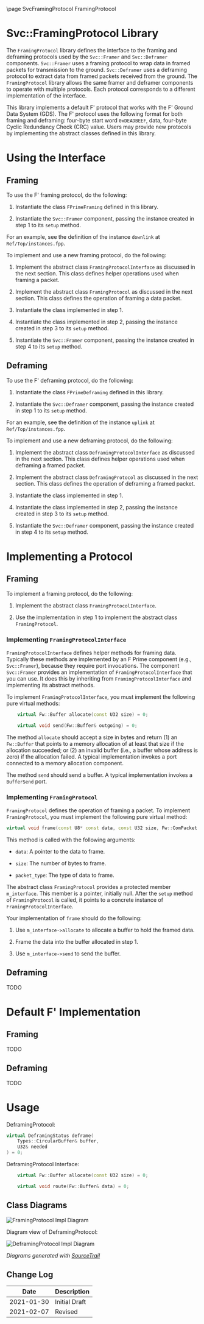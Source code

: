 \page SvcFramingProtocol FramingProtocol
# Svc::FramingProtocol Library

The `FramingProtocol` library defines the interface to the
framing and deframing
protocols used by the `Svc::Framer` and `Svc::Deframer` components.
`Svc::Framer` uses a framing protocol to wrap data in framed packets
for transmission to the ground.
`Svc::Deframer` uses a deframing protocol to extract
data from framed packets received from the ground.
The `FramingProtocol` library allows the same framer and deframer
components to operate with multiple protocols.
Each protocol corresponds to a different implementation
of the interface.

This library implements a default F' protocol that works with
the F' Ground Data System (GDS).
The F' protocol uses the following format for both framing and
deframing: four-byte start word `0xDEADBEEF`, data, four-byte Cyclic Redundancy Check
(CRC) value.
Users may provide new protocols by implementing the abstract classes
defined in this library.

# Using the Interface

## Framing

To use the F' framing protocol, do the following:

1. Instantiate the class `FPrimeFraming` defined in this library.

1. Instantiate the `Svc::Framer` component, passing the instance
created in step 1 to its `setup` method.

For an example, see the definition of the instance `downlink`
at `Ref/Top/instances.fpp`.

To implement and use a new framing protocol, do the following:

1. Implement the abstract class `FramingProtocolInterface`
as discussed in the next section.
This class defines helper operations used when framing a packet.

1. Implement the abstract class `FramingProtocol` as discussed
in the next section.
This class defines the operation of framing a data packet.

1. Instantiate the class implemented in step 1.

1. Instantiate the class implemented in step 2, passing 
the instance created in step 3 to its `setup` method.

1. Instantiate the `Svc::Framer` component, passing the instance created 
in step 4 to its `setup` method.

## Deframing

To use the F' deframing protocol, do the following:

1. Instantiate the class `FPrimeDeframing` defined in this library.

1. Instantiate the `Svc::Deframer` component, passing the instance
created in step 1 to its `setup` method.

For an example, see the definition of the instance `uplink`
at `Ref/Top/instances.fpp`.

To implement and use a new deframing protocol, do the following:

1. Implement the abstract class `DeframingProtocolInterface`
as discussed in the next section.
This class defines helper operations used when deframing a framed
packet.

1. Implement the abstract class `DeframingProtocol` as discussed
in the next section.
This class defines the operation of deframing a framed packet.

1. Instantiate the class implemented in step 1.

1. Instantiate the class implemented in step 2, passing 
the instance created in step 3 to its `setup` method.

1. Instantiate the `Svc::Deframer` component, passing the instance created 
in step 4 to its `setup` method.

# Implementing a Protocol

## Framing

To implement a framing protocol, do the following:

1. Implement the abstract class `FramingProtocolInterface`.

1. Use the implementation in step 1 to implement the abstract class
`FramingProtocol`.

### Implementing `FramingProtocolInterface`

`FramingProtocolInterface` defines helper methods for framing data.
Typically these methods are implemented by an F Prime component (e.g., `Svc::Framer`),
because they require port invocations.
The component `Svc::Framer` provides an implementation of `FramingProtocolInterface`
that you can use.
It does this by inheriting from `FramingProtocolInterface` and implementing
its abstract methods.

To implement `FramingProtocolInterface`, you must implement the following
pure virtual methods:

```c++
    virtual Fw::Buffer allocate(const U32 size) = 0;

    virtual void send(Fw::Buffer& outgoing) = 0;
```

The method `allocate` should accept a size in bytes and return (1) an `Fw::Buffer`
that points to a memory allocation of at least that size if the allocation
succeeded; or (2) an invalid buffer (i.e., a buffer whose address is zero)
if the allocation failed.
A typical implementation invokes a port connected to a memory allocation component.

The method `send` should send a buffer.
A typical implementation invokes a `BufferSend` port.

### Implementing `FramingProtocol`

`FramingProtocol` defines the operation of framing a packet.
To implement `FramingProtocol`, you must implement the following pure
virtual method:

```c++
virtual void frame(const U8* const data, const U32 size, Fw::ComPacket::ComPacketType packet_type) = 0;
```

This method is called with the following arguments:

* `data`: A pointer to the data to frame.

* `size`: The number of bytes to frame.

* `packet_type`: The type of data to frame.

The abstract class `FramingProtocol` provides a protected member `m_interface`.
This member is a pointer, initially null.
After the `setup` method of `FramingProtocol` is called, it
points to a concrete instance of `FramingProtocolInterface`.

Your implementation of `frame` should do the following:

1. Use `m_interface->allocate` to allocate a buffer to hold the framed data.

1. Frame the data into the buffer allocated in step 1.

1. Use `m_interface->send` to send the buffer.

## Deframing

TODO

# Default F' Implementation

## Framing

TODO

## Deframing

TODO

# Usage


DeframingProtocol:
```c++
virtual DeframingStatus deframe(
    Types::CircularBuffer& buffer,
    U32& needed
) = 0;
```

DeframingProtocol Interface:
```c++
    virtual Fw::Buffer allocate(const U32 size) = 0;

    virtual void route(Fw::Buffer& data) = 0;
```

## Class Diagrams

![FramingProtocol Impl Diagram](./img/framingProtocol_impl_diagram.png)

Diagram view of DeframingProtocol:

![DeframingProtocol Impl Diagram](./img/deframingProtocol_impl_diagram.png)

*Diagrams generated with [SourceTrail](https://github.com/CoatiSoftware/Sourcetrail)*

## Change Log

| Date | Description |
|---|---|
| 2021-01-30 | Initial Draft |
| 2021-02-07 | Revised |
